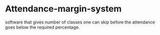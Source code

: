 # Attendance-margin-system
software that gives number of classes one can skip before the attendance goes below the required percentage.
